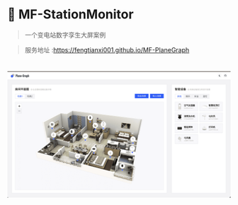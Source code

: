 # 🍪 MF-StationMonitor

> 一个变电站数字孪生大屏案例

> 服务地址 :https://fengtianxi001.github.io/MF-PlaneGraph

<h1 align="center">
  <img src="https://raw.githubusercontent.com/fengtianxi001/MF-PlaneGraph/main/screenshots/screenshot01.png" title="screenshot">
</h1>
